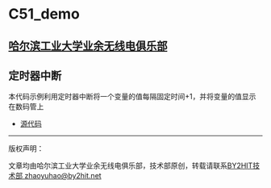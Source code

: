 # C51_demo
## [哈尔滨工业大学业余无线电俱乐部](www.by2hit.net)
## 定时器中断
本代码示例利用定时器中断将一个变量的值每隔固定时间+1，并将变量的值显示在数码管上

* [源代码](/Timer_Interrupt/Timer_Interrupt.c)

----
版权声明：

文章均由哈尔滨工业大学业余无线电俱乐部，技术部原创，转载请联系[BY2HIT技术部 zhaoyuhao@by2hit.net](zhaoyuhao@by2hit.net)